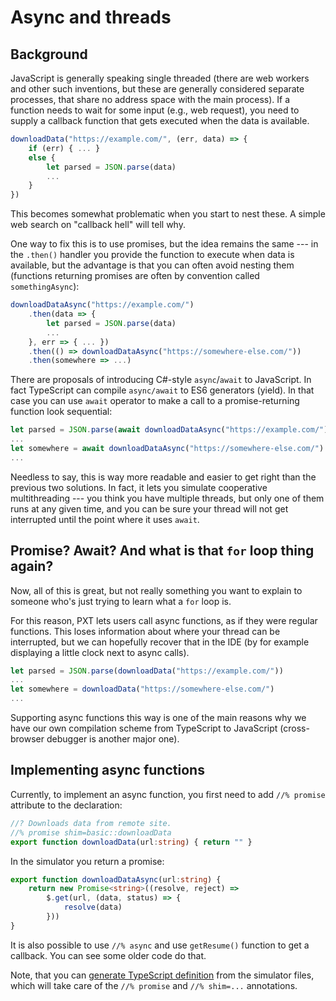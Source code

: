 # Async and threads

## Background

JavaScript is generally speaking single threaded (there are web workers and other such inventions, but these are generally considered separate processes, that share no address space with the main process). If a function needs to wait for some input (e.g., web request), you need to supply a callback function that gets executed when the data is available.

```js
downloadData("https://example.com/", (err, data) => {
    if (err) { ... }
    else {
        let parsed = JSON.parse(data)
        ...
    }
})
```

This becomes somewhat problematic when you start to nest these. A simple web search on "callback hell" will tell why.

One way to fix this is to use promises, but the idea remains the same \--- in the `.then()` handler you provide the function to execute when data is available, but the advantage is that you can often avoid nesting them (functions returning promises are often by convention called `somethingAsync`):

```js
downloadDataAsync("https://example.com/")
    .then(data => {
        let parsed = JSON.parse(data)
        ...
    }, err => { ... })
    .then(() => downloadDataAsync("https://somewhere-else.com/"))
    .then(somewhere => ...)
```

There are proposals of introducing C#-style `async`/`await` to JavaScript. In fact TypeScript can compile `async/await` to ES6 generators (yield). In that case you can use `await` operator to make a call to a promise-returning function look sequential:

```js
let parsed = JSON.parse(await downloadDataAsync("https://example.com/"))
...
let somewhere = await downloadDataAsync("https://somewhere-else.com/")
...
```

Needless to say, this is way more readable and easier to get right than the previous two solutions. In fact, it lets you simulate cooperative multithreading \--- you think you have multiple threads, but only one of them runs at any given time, and you can be sure your thread will not get interrupted until the point where it uses `await`.

## Promise? Await? And what is that `for` loop thing again?

Now, all of this is great, but not really something you want to explain to someone who's just trying to learn what a `for` loop is.

For this reason, PXT lets users call async functions, as if they were regular functions. This loses information about where your thread can be interrupted, but we can hopefully recover that in the IDE (by for example displaying a little clock next to async calls).

```js
let parsed = JSON.parse(downloadData("https://example.com/"))
...
let somewhere = downloadData("https://somewhere-else.com/")
...
```

Supporting async functions this way is one of the main reasons why we have our own compilation scheme from TypeScript to JavaScript (cross-browser debugger is another major one).

## Implementing async functions

Currently, to implement an async function, you first need to add `//% promise` attribute to the declaration:

```typescript
//? Downloads data from remote site.
//% promise shim=basic::downloadData
export function downloadData(url:string) { return "" }
```

In the simulator you return a promise:

```typescript
export function downloadDataAsync(url:string) {
    return new Promise<string>((resolve, reject) =>
        $.get(url, (data, status) => {
            resolve(data)
        }))
}
```

It is also possible to use `//% async` and use `getResume()` function to get a callback. You can see some older code do that.

Note, that you can [generate TypeScript definition](/simshim) from the simulator files, which will take care of the `//% promise` and `//% shim=...` annotations.